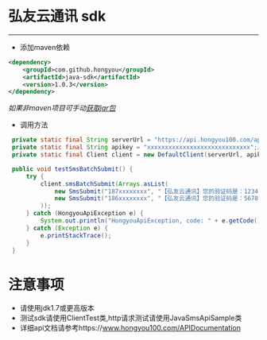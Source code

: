 # 弘友云通讯 sdk

---

 - 添加maven依赖
 
```xml
<dependency>
    <groupId>com.github.hongyou</groupId>
    <artifactId>java-sdk</artifactId>
    <version>1.0.3</version>
</dependency>
```
*如果非maven项目可手动<a target="_blank" href="http://search.maven.org/#search%7Cga%7C1%7Ccom.github.hongyou">获取jar包</a>*

 - 调用方法
 
```Java
 private static final String serverUrl = "https://api.hongyou100.com/api";
 private static final String apikey = "xxxxxxxxxxxxxxxxxxxxxxxxxxxxx";//修改为您的apikey
 private static final Client client = new DefaultClient(serverUrl, apikey);

 public void testSmsBatchSubmit() {
     try {
         client.smsBatchSubmit(Arrays.asList(
             new SmsSubmit("187xxxxxxxx", "【弘友云通讯】您的验证码是：1234"),//修改为你要发送的手机号和短信内容
             new SmsSubmit("186xxxxxxxx", "【弘友云通讯】您的验证码是：5678")//修改为你要发送的手机号和短信内容
         ));
     } catch (HongyouApiException e) {
         System.out.println("HongyouApiException, code: " + e.getCode() + ", message: " + e.getMessage());
     } catch (Exception e) {
         e.printStackTrace();
     }
 }

```

# 注意事项

 - 请使用jdk1.7或更高版本
 - 测试sdk请使用ClientTest类,http请求测试请使用JavaSmsApiSample类
 - 详细api文档请参考https://www.hongyou100.com/APIDocumentation
